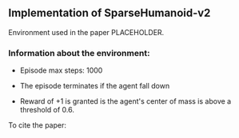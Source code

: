 
## Implementation of __**SparseHumanoid-v2**__ 

Environment used in the paper PLACEHOLDER.

### Information about the environment:

* Episode max steps: 1000

* The episode terminates if the agent fall down 

* Reward of +1 is granted is the agent's center of mass is above a threshold of 0.6.


To cite the paper:
